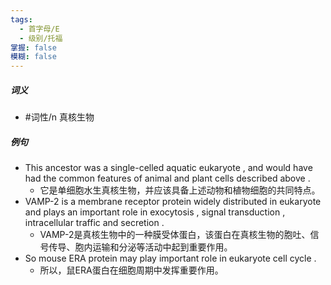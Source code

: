 ```yaml
---
tags:
  - 首字母/E
  - 级别/托福
掌握: false
模糊: false
---
```

##### 词义
- #词性/n  真核生物
##### 例句
- This ancestor was a single-celled aquatic eukaryote , and would have had the common features of animal and plant cells described above .
	- 它是单细胞水生真核生物，并应该具备上述动物和植物细胞的共同特点。
- VAMP-2 is a membrane receptor protein widely distributed in eukaryote and plays an important role in exocytosis , signal transduction , intracellular traffic and secretion .
	- VAMP-2是真核生物中的一种膜受体蛋白，该蛋白在真核生物的胞吐、信号传导、胞内运输和分泌等活动中起到重要作用。
- So mouse ERA protein may play important role in eukaryote cell cycle .
	- 所以，鼠ERA蛋白在细胞周期中发挥重要作用。
